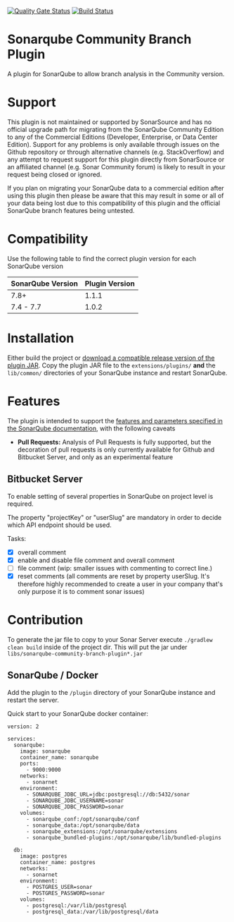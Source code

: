 [![Quality Gate Status](https://sonarcloud.io/api/project_badges/measure?project=mc1arke_sonarqube-community-branch-plugin&metric=alert_status)](https://sonarcloud.io/dashboard?id=mc1arke_sonarqube-community-branch-plugin) [![Build Status](https://travis-ci.org/mc1arke/sonarqube-community-branch-plugin.svg?branch=master)](https://travis-ci.org/mc1arke/sonarqube-community-branch-plugin)

# Sonarqube Community Branch Plugin
A plugin for SonarQube to allow branch analysis in the Community version.

# Support
This plugin is not maintained or supported by SonarSource and has no official upgrade path for migrating from the SonarQube Community Edition to any of the Commercial Editions (Developer, Enterprise, or Data Center Edition). Support for any problems is only available through issues on the Github repository or through alternative channels (e.g. StackOverflow) and any attempt to request support for this plugin directly from SonarSource or an affiliated channel (e.g. Sonar Community forum) is likely to result in your request being closed or ignored.

If you plan on migrating your SonarQube data to a commercial edition after using this plugin then please be aware that this may result in some or all of your data being lost due to this compatibility of this plugin and the official SonarQube branch features being untested.

# Compatibility
Use the following table to find the correct plugin version for each SonarQube version

SonarQube Version | Plugin Version
------------------|---------------
7.8+              | 1.1.1
7.4 - 7.7         | 1.0.2

# Installation
Either build the project or [download a compatible release version of the plugin JAR](https://github.com/mc1arke/sonarqube-community-branch-plugin/releases). Copy the plugin JAR file to the `extensions/plugins/` **and** the `lib/common/` directories of your SonarQube instance and restart SonarQube.

# Features
The plugin is intended to support the [features and parameters specified in the SonarQube documentation](https://docs.sonarqube.org/latest/branches/overview/), with the following caveats
* __Pull Requests:__ Analysis of Pull Requests is fully supported, but the decoration of pull requests is only currently available for Github and Bitbucket Server, and only as an experimental feature

## Bitbucket Server
To enable setting of several properties in SonarQube on project level is required.

The property "projectKey" or "userSlug" are mandatory in order to decide which API endpoint should be used.

Tasks:
- [x] overall comment
- [x] enable and disable file comment and overall comment 
- [ ] file comment (wip: smaller issues with commenting to correct line.)
- [x] reset comments (all comments are reset by property userSlug. It's therefore highly recommended to create a user in your company that's only purpose it is to comment sonar issues)

# Contribution
To generate the jar file to copy to your Sonar Server execute ```./gradlew clean build``` inside of the project dir. This will put the jar under ```libs/sonarqube-community-branch-plugin*.jar```

## SonarQube / Docker
Add the plugin to the ```/plugin``` directory of your SonarQube instance and restart the server.

Quick start to your SonarQube docker container:
```
version: 2

services:
  sonarqube:
    image: sonarqube
    container_name: sonarqube
    ports:
      - 9000:9000
    networks:
      - sonarnet
    environment:
      - SONARQUBE_JDBC_URL=jdbc:postgresql://db:5432/sonar
      - SONARQUBE_JDBC_USERNAME=sonar
      - SONARQUBE_JDBC_PASSWORD=sonar
    volumes:
      - sonarqube_conf:/opt/sonarqube/conf
      - sonarqube_data:/opt/sonarqube/data
      - sonarqube_extensions:/opt/sonarqube/extensions
      - sonarqube_bundled-plugins:/opt/sonarqube/lib/bundled-plugins

  db:
    image: postgres
    container_name: postgres
    networks:
      - sonarnet
    environment:
      - POSTGRES_USER=sonar
      - POSTGRES_PASSWORD=sonar
    volumes:
      - postgresql:/var/lib/postgresql
      - postgresql_data:/var/lib/postgresql/data
``` 